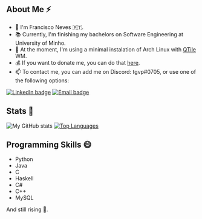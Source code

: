 ## About Me ⚡
- 👋 I'm Francisco Neves 🇵🇹.
- 📚 Currently, I'm finishing my bachelors on Software Engineering at University of Minho.
- 🐧 At the moment, I'm using a minimal instalation of Arch Linux with [QTile](https://github.com/qtile/qtile) WM.
- 💰 If you want to donate me, you can do that [here](https://www.buymeacoffee.com/tgvp). 
- 📫 To contact me, you can add me on Discord: tgvp#0705, or use one of the following options:

[![LinkedIn badge](https://img.shields.io/badge/-franl08-black?style=for-the-badge&logo=linkedin)](https://www.linkedin.com/in/franl08/)
[![Email badge](https://img.shields.io/badge/-franeves08-c71610?style=for-the-badge&logo=Gmail&logoColor=black)](mailto:franeves08@gmail.com)

## Stats 👀
![My GitHub stats](https://github-readme-stats.vercel.app/api?username=franl08&count_private=true&show_icons=true&theme=tokyonight&hide_border=true)
[![Top Languages](https://github-readme-stats.vercel.app/api/top-langs/?username=franl08&layout=compact&theme=tokyonight&hide_border=true)](https://github.com/anuraghazra/github-readme-stats)

## Programming Skills 😄
- Python
- Java
- C
- Haskell
- C\#
- C++
- MySQL

And still rising 👀.
